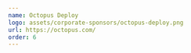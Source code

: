 ```yaml
---
name: Octopus Deploy
logo: assets/corporate-sponsors/octopus-deploy.png
url: https://octopus.com/
order: 6
---
```


